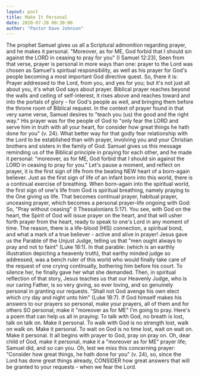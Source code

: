 ```yaml
---
layout: post
title: Make It Personal
date: 2020-07-28 00:30:00
author: "Pastor Dave Johnson"
---
```


The prophet Samuel gives us all a Scriptural admonition regarding prayer, and he makes it personal. "Moreover, as for ME, God forbid that I should sin against the LORD in ceasing to pray for you" (I Samuel 12:23), Seen from that verse, prayer is personal in more ways than one: prayer to the Lord was chosen as Samuel's spiritual responsibility, as well as his prayer for God's people becoming a most important God directive quest. So, there it is: Prayer addressed to the Lord, from you, and yes for you; but it's not just all about you, it's what God says about prayer. Biblical prayer reaches beyond the walls and ceiling of self-interest, it rises above and reaches toward and into the portals of glory - for God's people as well, and bringing them before the throne room of Biblical request. In the context of prayer found in that very same verse, Samuel desires to "teach you (us) the good and the right way." His prayer was for the people of God to "only fear the LORD and serve him in truth with all your heart, for consider how great things he hath done for you" (v. 24). What better way for that godly fear relationship with the Lord to be established than with prayer, involving you and your Christian brothers and sisters in the family of God. Samuel gives us this message reminding us of the Biblical principle in praying for each other, and he made it personal: "moreover, as for ME, God forbid that I should sin against the LORD in ceasing to pray for you." Let's pause a moment, and reflect on prayer, it is the first sign of life from the beating NEW heart of a born-again believer. Just as the first sign of life of an infant born into this world, there is a continual exercise of breathing. When born-again into the spiritual world, the first sign of one's life from God is spiritual breathing, namely praying to the One giving us life. That becomes continual prayer, habitual prayer, unceasing prayer, which becomes a personal prayer-life ongoing with God: So, "Pray without ceasing" (I Thessalonians 5:17). You see, with God on the heart, the Spirit of God will issue prayer on the heart, and that will usher forth prayer from the heart, ready to speak to one's Lord in any moment of time. The reason, there is a life-blood (HIS) connection, a spiritual bond, and what a mark of a true believer - active and alive in prayer! Jesus gave us the Parable of the Unjust Judge, telling us that "men ought always to pray and not to faint" (Luke 18:1). In that parable: (which is an earthly illustration depicting a heavenly truth), that earthy minded judge so addressed, was a bench ruler of this world who would finally take care of the request of one crying continually, bothering him before his court. To silence her, he finally gave her what she demanded. Then, in spiritual reflection of that story, Jesus teaches us that our Heavenly Judge, who is our caring Father, is so very giving, so ever loving, and so genuinely personal in granting our requests. "Shall not God avenge his own elect which cry day and night unto him" (Luke 18:7). If God himself makes his answers to our prayers so personal, make your prayers, all of them and for others SO personal; make it "moreover as for ME" I'm going to pray. Here's a poem that can help us all in praying: To talk with God, no breath is lost, talk on talk on. Make it personal. To walk with God is no strength lost, walk on walk on. Make it personal. To wait on God is no time lost, wait on wait on. Make it personal. It all begins with prayer to God, pray on pray on. Oh, dear child of God, make it personal, make it a "moreover as for ME" prayer life; Samuel did, and so can you. Oh, lest we miss this concerning prayer: "Consider how great things, he hath done for you" (v. 24), so, since the Lord has done great things already, CONSIDER how great answers that will be granted to your requests - when we fear the Lord.
